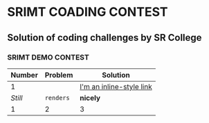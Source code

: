 # SRIMT COADING CONTEST
## Solution of coding challenges by SR College


### SRIMT DEMO CONTEST
Number | Problem | Solution
--- | --- | ---
1 | | [I'm an inline-style link](https://www.google.com)
*Still* | `renders` | **nicely**
1 | 2 | 3
